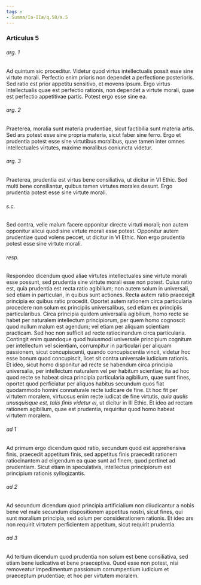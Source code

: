 ```yaml
---
tags : 
- Summa/Ia-IIæ/q.58/a.5
---
```


### Articulus 5

###### arg. 1
Ad quintum sic proceditur. Videtur quod virtus intellectualis possit esse sine virtute morali. Perfectio enim prioris non dependet a perfectione posterioris. Sed ratio est prior appetitu sensitivo, et movens ipsum. Ergo virtus intellectualis quae est perfectio rationis, non dependet a virtute morali, quae est perfectio appetitivae partis. Potest ergo esse sine ea.

###### arg. 2
Praeterea, moralia sunt materia prudentiae, sicut factibilia sunt materia artis. Sed ars potest esse sine propria materia, sicut faber sine ferro. Ergo et prudentia potest esse sine virtutibus moralibus, quae tamen inter omnes intellectuales virtutes, maxime moralibus coniuncta videtur.

###### arg. 3
Praeterea, prudentia est virtus bene consiliativa, ut dicitur in VI Ethic. Sed multi bene consiliantur, quibus tamen virtutes morales desunt. Ergo prudentia potest esse sine virtute morali.

###### s.c.
Sed contra, velle malum facere opponitur directe virtuti morali; non autem opponitur alicui quod sine virtute morali esse potest. Opponitur autem prudentiae quod volens peccet, ut dicitur in VI Ethic. Non ergo prudentia potest esse sine virtute morali.

###### resp.
Respondeo dicendum quod aliae virtutes intellectuales sine virtute morali esse possunt, sed prudentia sine virtute morali esse non potest. Cuius ratio est, quia prudentia est recta ratio agibilium; non autem solum in universali, sed etiam in particulari, in quibus sunt actiones. Recta autem ratio praeexigit principia ex quibus ratio procedit. Oportet autem rationem circa particularia procedere non solum ex principiis universalibus, sed etiam ex principiis particularibus. Circa principia quidem universalia agibilium, homo recte se habet per naturalem intellectum principiorum, per quem homo cognoscit quod nullum malum est agendum; vel etiam per aliquam scientiam practicam. Sed hoc non sufficit ad recte ratiocinandum circa particularia. Contingit enim quandoque quod huiusmodi universale principium cognitum per intellectum vel scientiam, corrumpitur in particulari per aliquam passionem, sicut concupiscenti, quando concupiscentia vincit, videtur hoc esse bonum quod concupiscit, licet sit contra universale iudicium rationis. Et ideo, sicut homo disponitur ad recte se habendum circa principia universalia, per intellectum naturalem vel per habitum scientiae; ita ad hoc quod recte se habeat circa principia particularia agibilium, quae sunt fines, oportet quod perficiatur per aliquos habitus secundum quos fiat quodammodo homini connaturale recte iudicare de fine. Et hoc fit per virtutem moralem, virtuosus enim recte iudicat de fine virtutis, *quia qualis unusquisque est, talis finis videtur ei*, ut dicitur in III Ethic. Et ideo ad rectam rationem agibilium, quae est prudentia, requiritur quod homo habeat virtutem moralem.

###### ad 1
Ad primum ergo dicendum quod ratio, secundum quod est apprehensiva finis, praecedit appetitum finis, sed appetitus finis praecedit rationem ratiocinantem ad eligendum ea quae sunt ad finem, quod pertinet ad prudentiam. Sicut etiam in speculativis, intellectus principiorum est principium rationis syllogizantis.

###### ad 2
Ad secundum dicendum quod principia artificialium non diiudicantur a nobis bene vel male secundum dispositionem appetitus nostri, sicut fines, qui sunt moralium principia, sed solum per considerationem rationis. Et ideo ars non requirit virtutem perficientem appetitum, sicut requirit prudentia.

###### ad 3
Ad tertium dicendum quod prudentia non solum est bene consiliativa, sed etiam bene iudicativa et bene praeceptiva. Quod esse non potest, nisi removeatur impedimentum passionum corrumpentium iudicium et praeceptum prudentiae; et hoc per virtutem moralem.

